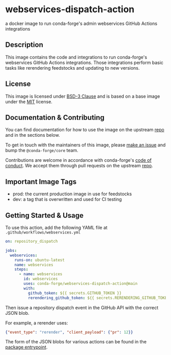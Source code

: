 # webservices-dispatch-action

a docker image to run conda-forge's admin webservices GitHub Actions integrations

## Description

This image contains the code and integrations to run conda-forge's webservices GitHub Actions 
integrations. Those integrations perform basic tasks like rerendering feedstocks and updating
to new versions.

## License

This image is licensed under [BSD-3 Clause](https://github.com/conda-forge/webservices-dispatch-action/blob/main/LICENSE)
and is based on a base image under the [MIT](https://github.com/conda-forge/webservices-dispatch-action/blob/main/BASE_IMAGE_LICENSE)
license.

## Documentation & Contributing

You can find documentation for how to use the image on the 
upstream [repo](https://github.com/conda-forge/webservices-dispatch-action) and in the sections below.

To get in touch with the maintainers of this image, please [make an issue](https://github.com/conda-forge/webservices-dispatch-action/issues/new/choose)
and bump the `@conda-forge/core` team. 

Contributions are welcome in accordance 
with conda-forge's [code of conduct](https://conda-forge.org/community/code-of-conduct/). We accept them through pull requests on the 
upstream [repo](https://github.com/conda-forge/webservices-dispatch-action/compare).

## Important Image Tags

 - prod: the current production image in use for feedstocks
 - dev: a tag that is overwritten and used for CI testing

## Getting Started & Usage

To use this action, add the following YAML file at `.github/workflows/webservices.yml`

```yaml
on: repository_dispatch

jobs:
  webservices:
    runs-on: ubuntu-latest
    name: webservices
    steps:
      - name: webservices
        id: webservices
        uses: conda-forge/webservices-dispatch-action@main
        with:
          github_token: ${{ secrets.GITHUB_TOKEN }}
          rerendering_github_token: ${{ secrets.RERENDERING_GITHUB_TOKEN }}
```

Then issue a repository dispatch event in the GitHub API with the correct JSON blob.

For example, a rerender uses:

```json
{"event_type": "rerender", "client_payload": {"pr": 12}}
```

The form of the JSON blobs for various actions can be found in 
the [package entrypoint](https://github.com/conda-forge/webservices-dispatch-action/blob/main/webservices_dispatch_action/__main__.py).

